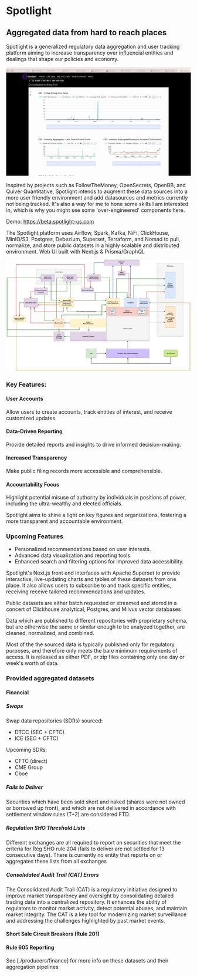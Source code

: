 # Spotlight 
## Aggregated data from hard to reach places

Spotlight is a generalized regulatory data aggregation and user tracking platform aiming to increase transparency over influencial entities and dealings that shape our policies and economy. 

![Web App](./docs/gifs/spotlight-cat.gif)

Inspired by projects such as FollowTheMoney, OpenSecrets, OpenBB, and Quiver Quantitative, Spotlight intends to augment these data sources into a more user friendly environment and add datasources and metrics currently not being tracked. It's also a way for me to hone some skills I am interested in, which is why you might see some 'over-engineered' components here. 

Demo: https://beta.spotlight-us.com



The Spotlight platform uses Airflow, Spark, Kafka, NiFi, ClickHouse, MinIO/S3, Postgres, Debezium, Superset, Terraform, and Nomad to pull, normalize, and store public datasets in a highly scalable and distributed environment. Web UI built with Next.js & Prisma/GraphQL

![Diagram](./docs/diagrams/architecture.drawio.png)


### Key Features:

#### User Accounts
Allow users to create accounts, track entities of interest, and receive customized updates.

#### Data-Driven Reporting
Provide detailed reports and insights to drive informed decision-making.

#### Increased Transparency
Make public filing records more accessible and comprehensible.

#### Accountability Focus
Highlight potential misuse of authority by individuals in positions of power, including the ultra-wealthy and elected officials.

Spotlight aims to shine a light on key figures and organizations, fostering a more transparent and accountable environment.

### Upcoming Features

- Personalized recommendations based on user interests.
- Advanced data visualization and reporting tools.
- Enhanced search and filtering options for improved data accessibility.


Spotlight's Next.js front end interfaces with Apache Superset to provide interactive, live-updating charts and tables of these datasets from one place. It also allows users to subscribe to and track specific entities, receiving receive tailored recommendations and updates.

Public datasets are either batch requested or streamed and stored in a concert of Clickhouse analytical, Postgres, and Milvus vector databases

Data which are published to different repositories with proprietary schema, but are otherwise the same or similar enough to be analyzed together, are cleaned, normalized, and combined. 

Most of the the sourced data is typically published only for regulatory purposes, and therefore only meets the bare minimum requirements of access. It is released as either PDF, or zip files containing only one day or week's worth of data. 


### Provided aggregated datasets 
#### Financial
##### Swaps
Swap data repositories (SDRs) sourced: 
- DTCC (SEC + CFTC)
- ICE (SEC + CFTC) 

Upcoming SDRs:
- CFTC (direct)
- CME Group
- Cboe


##### Fails to Deliver
Securities which have been sold short and naked (shares were not owned or borrowed up front), and which are not delivered in accordance with settlement window rules (T+2) are considered FTD.

##### Regulation SHO Threshold Lists
Different exchanges are all required to report on securities that meet the criteria for Reg SHO rule 204 (fails to deliver are not settled for 13 consecutive days). There is currently no entity that reports on or aggregates these lists from all exchanges

##### Consolidated Audit Trail (CAT) Errors
The Consolidated Audit Trail (CAT) is a regulatory initiative designed to improve market transparency and oversight by consolidating detailed trading data into a centralized repository. It enhances the ability of regulators to monitor market activity, detect potential abuses, and maintain market integrity. The CAT is a key tool for modernizing market surveillance and addressing the challenges highlighted by past market events.


#### Short Sale Circuit Breakers (Rule 201)


#### Rule 605 Reporting


See [./producers/finance] for more info on these datasets and their aggregation pipelines

